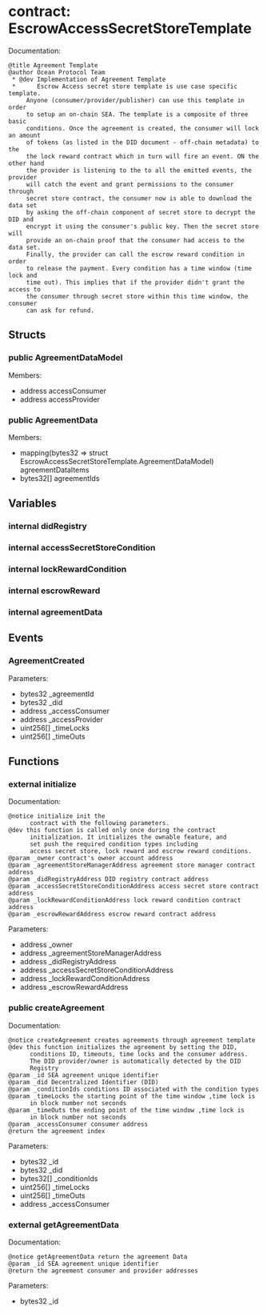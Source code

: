 
# contract: EscrowAccessSecretStoreTemplate

Documentation:
```
@title Agreement Template
@author Ocean Protocol Team
 * @dev Implementation of Agreement Template
 *      Escrow Access secret store template is use case specific template.
     Anyone (consumer/provider/publisher) can use this template in order
     to setup an on-chain SEA. The template is a composite of three basic
     conditions. Once the agreement is created, the consumer will lock an amount
     of tokens (as listed in the DID document - off-chain metadata) to the 
     the lock reward contract which in turn will fire an event. ON the other hand 
     the provider is listening to the to all the emitted events, the provider 
     will catch the event and grant permissions to the consumer through 
     secret store contract, the consumer now is able to download the data set
     by asking the off-chain component of secret store to decrypt the DID and 
     encrypt it using the consumer's public key. Then the secret store will 
     provide an on-chain proof that the consumer had access to the data set.
     Finally, the provider can call the escrow reward condition in order 
     to release the payment. Every condition has a time window (time lock and 
     time out). This implies that if the provider didn't grant the access to 
     the consumer through secret store within this time window, the consumer 
     can ask for refund.
```

## Structs

### public AgreementDataModel
Members:
* address accessConsumer
* address accessProvider

### public AgreementData
Members:
* mapping(bytes32 => struct EscrowAccessSecretStoreTemplate.AgreementDataModel) agreementDataItems
* bytes32[] agreementIds

## Variables

### internal didRegistry

### internal accessSecretStoreCondition

### internal lockRewardCondition

### internal escrowReward

### internal agreementData

## Events

###  AgreementCreated
Parameters:
* bytes32 _agreementId
* bytes32 _did
* address _accessConsumer
* address _accessProvider
* uint256[] _timeLocks
* uint256[] _timeOuts

## Functions

### external initialize

Documentation:

```
@notice initialize init the 
      contract with the following parameters.
@dev this function is called only once during the contract
      initialization. It initializes the ownable feature, and 
      set push the required condition types including 
      access secret store, lock reward and escrow reward conditions.
@param _owner contract's owner account address
@param _agreementStoreManagerAddress agreement store manager contract address
@param _didRegistryAddress DID registry contract address
@param _accessSecretStoreConditionAddress access secret store contract address
@param _lockRewardConditionAddress lock reward condition contract address
@param _escrowRewardAddress escrow reward contract address
```
Parameters:
* address _owner
* address _agreementStoreManagerAddress
* address _didRegistryAddress
* address _accessSecretStoreConditionAddress
* address _lockRewardConditionAddress
* address _escrowRewardAddress

### public createAgreement

Documentation:

```
@notice createAgreement creates agreements through agreement template
@dev this function initializes the agreement by setting the DID,
      conditions ID, timeouts, time locks and the consumer address.
      The DID provider/owner is automatically detected by the DID
      Registry
@param _id SEA agreement unique identifier
@param _did Decentralized Identifier (DID)
@param _conditionIds conditions ID associated with the condition types
@param _timeLocks the starting point of the time window ,time lock is 
      in block number not seconds
@param _timeOuts the ending point of the time window ,time lock is 
      in block number not seconds
@param _accessConsumer consumer address
@return the agreement index
```
Parameters:
* bytes32 _id
* bytes32 _did
* bytes32[] _conditionIds
* uint256[] _timeLocks
* uint256[] _timeOuts
* address _accessConsumer

### external getAgreementData

Documentation:

```
@notice getAgreementData return the agreement Data
@param _id SEA agreement unique identifier
@return the agreement consumer and provider addresses
```
Parameters:
* bytes32 _id
